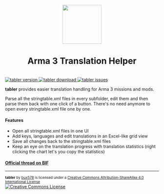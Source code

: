 <p align="center">
  <img src="https://github.com/jodav/tabler/blob/master/tabler/Content/Icon-256.png" width=128 /><br />
  <h1 align="center">Arma 3 Translation Helper</h3><br />
  <a href="https://github.com/bux578/tabler/releases">
    <img src="http://img.shields.io/badge/version-0.4.0-green.svg?style=flat" alt="tabler version">
  </a>
    <a href="https://github.com/bux578/tabler/releases/download/v0.4.0/tabler-v0.4.0.zip">
    <img src="http://img.shields.io/badge/download-338_KB-blue.svg?style=flat" alt="tabler download">
  </a>
    <a href="https://github.com/bux578/tabler/issues">
    <img src="http://img.shields.io/github/issues/bux578/tabler.svg?style=flat" alt="tabler issues">
  </a>
</p>

**tabler** provides easier translation handling for Arma 3 missions and mods.

Parse all the stringtable.xml files in every subfolder, edit them and then parse them back with one click of a button. There's no need anymore to open every stringtable.xml file one by one.

#### Features
* Open all stringtable.xml files in one UI
* Add keys, languages and edit translations in an Excel-like grid view
* Save all changes back to the stringtable.xml files
* Keep an eye on the translation progress with translation statistics (right clicking the chart let's you copy the statistics)

#### <a href="http://forums.bistudio.com/showthread.php?180825-tabler-Arma-3-Translation-Helper">Official thread on BIF</a>

---
<sub><strong>tabler</strong> by <a xmlns:cc="http://creativecommons.org/ns#" href="https://github.com/bux578" property="cc:attributionName" rel="cc:attributionURL">bux578</a> is licensed under a <a rel="license" href="http://creativecommons.org/licenses/by-sa/4.0/">Creative Commons Attribution-ShareAlike 4.0 International License</a></sub><br /><a rel="license" href="http://creativecommons.org/licenses/by-sa/4.0/"><img alt="Creative Commons License" style="border-width:0" src="https://i.creativecommons.org/l/by-sa/4.0/80x15.png" /></a>
